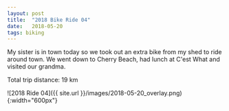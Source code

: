 ```yaml
---
layout: post
title:  "2018 Bike Ride 04"
date:   2018-05-20
tags: biking
---
```


My sister is in town today so we took out an extra bike from my shed to ride around town. We went down to Cherry Beach, had lunch at C'est What and visited our grandma.

Total trip distance: 19 km

![2018 Ride 04]({{ site.url }}/images/2018-05-20_overlay.png){:width="600px"}

